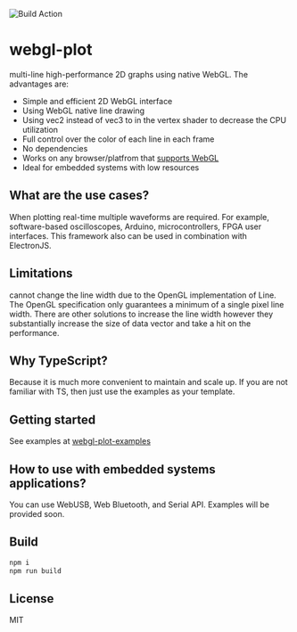 ![Build Action](https://github.com/danchitnis/webgl-plot/workflows/Build/badge.svg "")


# webgl-plot
multi-line high-performance 2D graphs using native WebGL. The advantages are:

 * Simple and efficient 2D WebGL interface
 * Using WebGL native line drawing 
 * Using vec2 instead of vec3 to in the vertex shader to decrease the CPU utilization
 * Full control over the color of each line in each frame
 * No dependencies
 * Works on any browser/platfrom that [supports WebGL](https://caniuse.com/#feat=webgl)
 * Ideal for embedded systems with low resources
 

## What are the use cases?
When plotting real-time multiple waveforms are required. For example, software-based oscilloscopes, Arduino, microcontrollers, FPGA user interfaces. This framework also can be used in combination with ElectronJS.

## Limitations
cannot change the line width due to the OpenGL implementation of Line. The OpenGL specification only guarantees a minimum of a single pixel line width. There are other solutions to increase the line width however they substantially increase the size of data vector and take a hit on the performance.

## Why TypeScript?
Because it is much more convenient to maintain and scale up. If you are not familiar with TS, then just use the examples as your template.

## Getting started
See examples at [webgl-plot-examples](https://github.com/danchitnis/webgl-plot-examples)

## How to use with embedded systems applications?
You can use WebUSB, Web Bluetooth, and Serial API. Examples will be provided soon.

## Build
```bash
npm i
npm run build
```

## License
MIT

